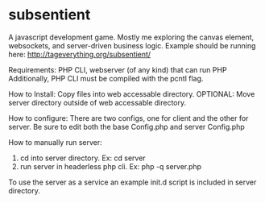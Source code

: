 subsentient
===========

A javascript development game.
Mostly me exploring the canvas element, websockets, and server-driven business logic.  Example should be running here: http://tageverything.org/subsentient/


Requirements:
PHP CLI, webserver (of any kind) that can run PHP
Additionally, PHP CLI must be compiled with the pcntl flag.

How to Install:
Copy files into web accessable directory.
OPTIONAL: Move server directory outside of web accessable directory.

How to configure:
There are two configs, one for client and the other for server.  Be sure to edit both the base Config.php and server Config.php

How to manually run server:

1. cd into server directory. Ex: cd server
2. run server in headerless php cli.  Ex: php -q server.php

To use the server as a service an example init.d script is included in server directory.



